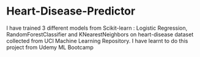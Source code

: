 # Heart-Disease-Predictor
I have trained 3 different models from Scikit-learn : Logistic Regression, RandomForestClassifier and KNearestNeighbors on heart-disease dataset collected from UCI Machine Learning Repository. I have learnt to do this project from Udemy ML Bootcamp
